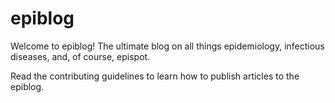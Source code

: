 # epiblog
Welcome to epiblog! The ultimate blog on all things epidemiology, infectious diseases, and, of course, epispot.

Read the contributing guidelines to learn how to publish articles to the epiblog.
